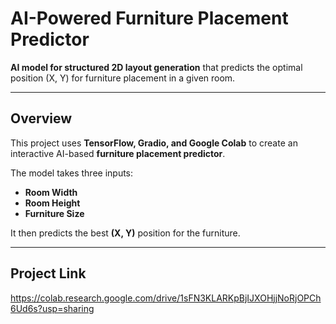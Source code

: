 # AI-Powered Furniture Placement Predictor

 **AI model for structured 2D layout generation** that predicts the optimal position (X, Y) for furniture placement in a given room.

---

## Overview
This project uses **TensorFlow, Gradio, and Google Colab** to create an interactive AI-based **furniture placement predictor**.

The model takes three inputs:
- **Room Width**
- **Room Height**
- **Furniture Size**

It then predicts the best **(X, Y)** position for the furniture.

---

## Project Link
https://colab.research.google.com/drive/1sFN3KLARKpBjIJXOHjjNoRjOPCh6Ud6s?usp=sharing
